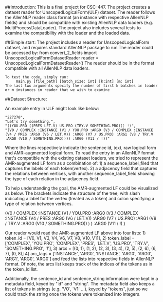 ##Introduction:
    This is a final project for CSC-447. The project creates a dataset reader for UnscopedLogicalForm(ULF) dataset. The reader follows the AllenNLP reader class format (an instance with respective AllenNLP fields) and should be compatible with existing AllenNLP data loaders (e.g. MultiProcessDataLoader). The project also includes several tests to examine the compatibility with the loader and the loaded data. 


##Simple start:
    The project includes a reader for UnscopedLogicalForm dataset, and requires standard AllenNLP package to run
    The reader could be accessed by:
        from convert_2_fields import UnscopedLogicalFormDatasetReader
        reader = UnscopedLogicalFormDatasetReader()
    The reader should be in the format compatible with all AllenNLP data loaders.

    To test the code, simply run:
         main.py [file_path] [batch_size: int] [k:int] [m: int]
    The last two arguments specify the number of first k batches in loader or m instances in reader that we wish to examine


##Dataset Structure:

An example entry in ULF might look like below:

    "227278",
    "Let's try something.",
    "((YOU.PRO ((PRES LET.V) US.PRO (TRY.V SOMETHING.PRO))) !)",
    "(V0 / COMPLEX :INSTANCE (V1 / YOU.PRO :ARG0 (V3 / COMPLEX :INSTANCE (V4 / PRES :ARG0 (V6 / LET.V)) :ARG0 (V7 / US.PRO) :ARG1 (V8 / TRY.V :ARG0 (V10 / SOMETHING.PRO)))) :ARG0 (V11 / !))"

Where the lines respectively indicate the sentence id, text, raw logical form and AMR-augmented logical form. To read the entry in an AllenNLP format that's compatible with the existing dataset loaders, we tried to represent the AMR-augmented LF form as a combination of: 1) a sequence_label_filed that captures the labels of each token(vertex). 2) a adjacency field that captures the relations between vertices, with another sequence_label_field showing the type of each relation in the adjacency field. 

To help understanding the goal, the AMR-augmented LF could be visualized as below. The brackets indicate the structure of the tree, with slash indicating a label for the vertex (treated as a token) and colon specifying a type of relation between vertices.

 (V0 / COMPLEX
       :INSTANCE (V1 / YOU.PRO
                       :ARG0 (V3 / COMPLEX
                                   :INSTANCE (V4 / PRES
                                                   :ARG0 (V6 / LET.V))
                                   :ARG0 (V7 / US.PRO)
                                   :ARG1 (V8 / TRY.V
                                          :ARG0 (V10 / SOMETHING.PRO))
                                   )
                        )
       :ARG0 (V11 / !)
 )

Our reader would read the AMR-augmented LF above into four lists: 
	1) token_id = [V0, V1, V3, V4, V6, V7, V8, V10, V11], 
	2) token_label = ['COMPLEX', 'YOU.PRO', 'COMPLEX', 'PRES', 'LET.V', 'US.PRO', 'TRY.V', 'SOMETHING.PRO', '!'], 
	3) arcs = [(0, 1), (1, 2), (2, 3), (3, 4), (2, 5), (2, 6), (6, 7), (0, 8)]
	4) arc_tags = ['INSTANCE', 'ARG0', 'INSTANCE', 'ARG0', 'ARG0', 'ARG1', 'ARG0', 'ARG0']
	and feed the lists into respective fields in AllenNLP format. Of note, the arcs list keeps track of the indices of the tokens as in the token_id list. 

Additionally, the sentence_id and sentence_string information were kept in a metadata field, keyed by "id" and "string". The metadata field also keeps a list of tokens in strings (e.g. 'VO', 'V1' ...), keyed by "tokens", just so we could track the string once the tokens were tokenized into integers.




